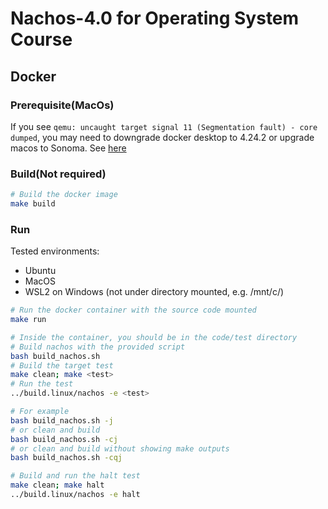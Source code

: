 # Nachos-4.0 for Operating System Course

## Docker

### Prerequisite(MacOs)

If you see `qemu: uncaught target signal 11 (Segmentation fault) - core dumped`, you may need to downgrade docker desktop to 4.24.2 or upgrade macos to Sonoma. See [here](https://github.com/docker/for-mac/issues/7172)

### Build(Not required)

```bash
# Build the docker image
make build
```

### Run

Tested environments:

- Ubuntu
- MacOS
- WSL2 on Windows (not under directory mounted, e.g. /mnt/c/)

```bash
# Run the docker container with the source code mounted
make run
```

```bash
# Inside the container, you should be in the code/test directory
# Build nachos with the provided script
bash build_nachos.sh
# Build the target test
make clean; make <test>
# Run the test
../build.linux/nachos -e <test>

# For example
bash build_nachos.sh -j
# or clean and build
bash build_nachos.sh -cj
# or clean and build without showing make outputs
bash build_nachos.sh -cqj

# Build and run the halt test
make clean; make halt
../build.linux/nachos -e halt
```
